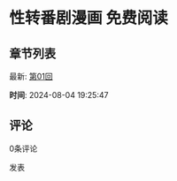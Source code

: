 # 性转番剧漫画 免费阅读

## 章节列表

最新: [第01回](/manhua/111845848/1772045)

**时间**: 2024-08-04 19:25:47

## 评论

0条评论

发表
